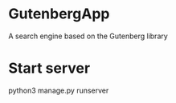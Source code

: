 # GutenbergApp
A search engine based on the Gutenberg library

# Start server
python3 manage.py runserver
